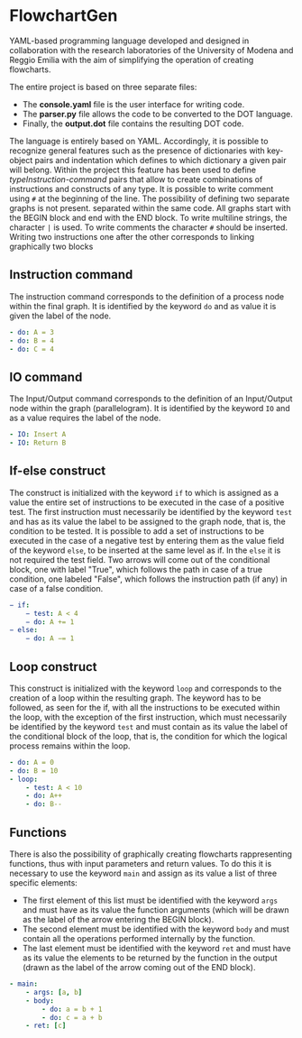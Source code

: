 # FlowchartGen

YAML-based programming language developed and designed in collaboration with the research laboratories of the University of Modena and Reggio Emilia with the aim of simplifying the operation of creating flowcharts.

The entire project is based on three separate files: 
- The **console.yaml** file is the user interface for writing code. 
- The **parser.py** file allows the code to be converted to the DOT language.
- Finally, the **output.dot** file contains the resulting DOT code.

The language is entirely based on YAML. Accordingly, it is possible to recognize
general features such as the presence of dictionaries with key-object pairs and indentation
which defines to which dictionary a given pair will belong. Within the project this
feature has been used to define *typeInstruction-command* pairs that allow
to create combinations of instructions and constructs of any type. 
It is possible to write comment using `#` at the beginning of the line.
The possibility of defining two separate graphs is not present.
separated within the same code. All graphs start with the BEGIN block and end with the
END block. To write multiline strings, the character `|` is used. To write comments
the character `#` should be inserted. Writing two instructions one after the other corresponds to linking
graphically two blocks

## Instruction command
The instruction command corresponds to the definition of a process node within the final graph. It is identified by the keyword `do` and as value it is given the label of the node.

```YAML
- do: A = 3
- do: B = 4
- do: C = 4
```

## IO command
The Input/Output command corresponds to the definition of an Input/Output node within the
graph (parallelogram). It is identified by the keyword `IO` and as a value requires the label
of the node.

```YAML
- IO: Insert A
- IO: Return B
```

## If-else construct
The construct is initialized with the keyword `if` to which is assigned as a value the entire set of
instructions to be executed in the case of a positive test. The first instruction must necessarily be
identified by the keyword `test` and has as its value the label to be assigned to the graph node, that is, the 
condition to be tested.
It is possible to add a set of instructions to be executed in the case of a negative test by entering them
as the value field of the keyword `else`, to be inserted at the same level as if. In the `else` it is not
required the test field.
Two arrows will come out of the conditional block, one with label "True", which follows the path in
case of a true condition, one labeled "False", which follows the instruction path (if any) in
case of a false condition.

```YAML
− if: 
    − test: A < 4
    − do: A += 1
− else:
    − do: A −= 1
```

## Loop construct
This construct is initialized with the keyword `loop` and corresponds to the creation of a loop
within the resulting graph. The keyword has to be followed, as seen for the if,  with all the
instructions to be executed within the loop, with the exception of the first instruction, which must
necessarily be identified by the keyword `test` and must contain as its value the label of the
conditional block of the loop, that is, the condition for which the logical process remains within the loop.

```YAML
- do: A = 0
- do: B = 10
- loop:
    - test: A < 10
    - do: A++
    - do: B--
```

## Functions
There is also the possibility of graphically creating flowcharts rappresenting functions, thus with input parameters and return values. To do this it is necessary to
use the keyword `main` and assign as its value a list of three specific elements:
- The first element of this list must be identified with the keyword `args` and must have
as its value the function arguments (which will be drawn as the label of the arrow
entering the BEGIN block).
- The second element must be identified with the keyword `body` and must contain all the
operations performed internally by the function.
- The last element must be identified with the keyword `ret` and must have as its value
the elements to be returned by the function in the output (drawn as the label of the arrow
coming out of the END block).

```YAML
- main:
    - args: [a, b]
    - body:
        - do: a = b + 1
        - do: c = a + b
    - ret: [c]
```
